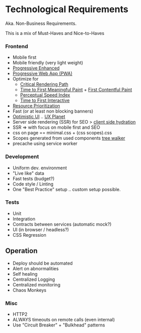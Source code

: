 # Technological Requirements

Aka. Non-Business Requirements.

This is a mix of Must-Haves and Nice-to-Haves

### Frontend
* Mobile first
* Mobile friendly (very light weight)
* [Progressive Enhanced](https://www.shopify.com/partners/blog/what-is-progressive-enhancement-and-why-should-you-care) 
* [Progressive Web App (PWA)](https://developers.google.com/web/ilt/pwa/)
* Optimize for
	* [Critical Rendering Path](https://developers.google.com/web/fundamentals/performance/critical-rendering-path/)
	* [Time to First Meaningful Paint](https://developers.google.com/web/tools/lighthouse/audits/first-meaningful-paint) + [First Contentful Paint](https://docs.google.com/document/d/1kKGZO3qlBBVOSZTf-T8BOMETzk3bY15SC-jsMJWv4IE/mobilebasic?pref=2&pli=1)
	* [Perceptual Speed Index](https://www.instartlogic.com/blog/perceptual-speed-index-psi-measuring-above-fold-visual-performance-web-pages)
	* [Time to First Interactive](https://docs.google.com/document/d/1GGiI9-7KeY3TPqS3YT271upUVimo-XiL5mwWorDUD4c/edit#heading=h.k1h25blerz3i)
* [Resource Prioritization](https://developers.google.com/web/fundamentals/performance/resource-prioritization)
* Fast (or at least non blocking banners)
* [Optimistic UI](https://www.smashingmagazine.com/2016/11/true-lies-of-optimistic-user-interfaces/) .. [UX Planet](https://uxplanet.org/optimistic-1000-34d9eefe4c05)
* Server side rendering (SSR) for SEO > [client side hydration](https://medium.com/@navgarcha7891/react-server-side-rendering-with-simple-redux-store-hydration-9f77ab66900a)
* SSR => with focus on mobile first and SEO
* css on page == minimal.css + (css scopes).css
* Scopes generated from used components [tree walker](https://github.com/ctrlplusb/react-tree-walker)
* precache using service worker 

### Development
* Uniform dev. environment
* "Live like" data
* Fast tests (budget?)
* Code style / Linting
* One "Best Practice" setup .. custom setup possible.

### Tests
* Unit
* Integration
* Contracts between services (automatic mock?)
* UI (in browser / headless?)
* CSS Regression

## Operation
* Deploy should be automated 
* Alert on abnormalities
* Self healing 
* Centralized Logging
* Centralized monitoring
* Chaos Monkeys

### Misc
* HTTP2
* ALWAYS timeouts on remote calls (even internal)
* Use "Circuit Breaker" + "Bulkhead" patterns
